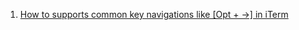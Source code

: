 1. [How to supports common key navigations like [Opt + ->] in iTerm](https://apple.stackexchange.com/questions/154292/iterm-going-one-word-backwards-and-forwards)
